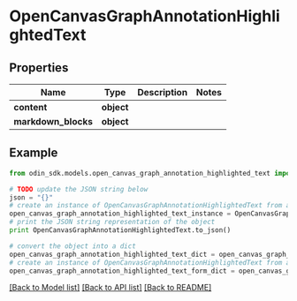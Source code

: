 # OpenCanvasGraphAnnotationHighlightedText


## Properties

Name | Type | Description | Notes
------------ | ------------- | ------------- | -------------
**content** | **object** |  | 
**markdown_blocks** | **object** |  | 

## Example

```python
from odin_sdk.models.open_canvas_graph_annotation_highlighted_text import OpenCanvasGraphAnnotationHighlightedText

# TODO update the JSON string below
json = "{}"
# create an instance of OpenCanvasGraphAnnotationHighlightedText from a JSON string
open_canvas_graph_annotation_highlighted_text_instance = OpenCanvasGraphAnnotationHighlightedText.from_json(json)
# print the JSON string representation of the object
print OpenCanvasGraphAnnotationHighlightedText.to_json()

# convert the object into a dict
open_canvas_graph_annotation_highlighted_text_dict = open_canvas_graph_annotation_highlighted_text_instance.to_dict()
# create an instance of OpenCanvasGraphAnnotationHighlightedText from a dict
open_canvas_graph_annotation_highlighted_text_form_dict = open_canvas_graph_annotation_highlighted_text.from_dict(open_canvas_graph_annotation_highlighted_text_dict)
```
[[Back to Model list]](../README.md#documentation-for-models) [[Back to API list]](../README.md#documentation-for-api-endpoints) [[Back to README]](../README.md)


